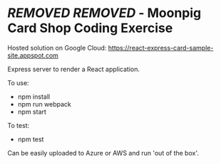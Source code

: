 # ***REMOVED*** ***REMOVED*** - Moonpig Card Shop Coding Exercise

Hosted solution on Google Cloud: https://react-express-card-sample-site.appspot.com

Express server to render a React application.

To use:
- npm install
- npm run webpack
- npm start

To test:
- npm test

Can be easily uploaded to Azure or AWS and run 'out of the box'.

